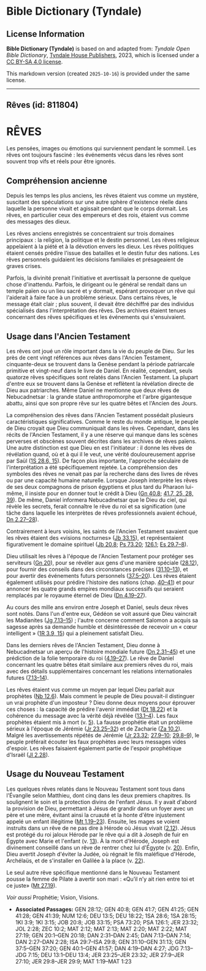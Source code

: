 # Bible Dictionary (Tyndale)

## License Information

**Bible Dictionary (Tyndale)** is based on and adapted from: _Tyndale Open Bible Dictionary_, [Tyndale House Publishers](https://tyndaleopenresources.com/), 2023, which is licensed under a [CC BY-SA 4.0 license](https://creativecommons.org/licenses/by-sa/4.0/legalcode.en).

This markdown version (created `2025-10-16`) is provided under the same license.



--------------------------------

## Rêves (id: 811804)

RÊVES
=====

Les pensées, images ou émotions qui surviennent pendant le sommeil. Les rêves ont toujours fasciné : les événements vécus dans les rêves sont souvent trop vifs et réels pour être ignorés.

Compréhension ancienne
----------------------

Depuis les temps les plus anciens, les rêves étaient vus comme un mystère, suscitant des spéculations sur une autre sphère d'existence réelle dans laquelle la personne vivait et agissait pendant que le corps dormait. Les rêves, en particulier ceux des empereurs et des rois, étaient vus comme des messages des dieux.

Les rêves anciens enregistrés se concentraient sur trois domaines principaux : la religion, la politique et le destin personnel. Les rêves religieux appelaient à la piété et à la dévotion envers les dieux. Les rêves politiques étaient censés prédire l'issue des batailles et le destin futur des nations. Les rêves personnels guidaient les décisions familiales et présageaient de graves crises.

Parfois, la divinité prenait l'initiative et avertissait la personne de quelque chose d'inattendu. Parfois, le dirigeant ou le général se rendait dans un temple païen ou un lieu sacré et y dormait, espérant provoquer un rêve qui l'aiderait à faire face à un problème sérieux. Dans certains rêves, le message était clair ; plus souvent, il devait être déchiffré par des individus spécialisés dans l'interprétation des rêves. Des archives étaient tenues concernant des rêves spécifiques et les événements qui s'ensuivaient.

Usage dans l'Ancien Testament
-----------------------------

Les rêves ont joué un rôle important dans la vie du peuple de Dieu. Sur les près de cent vingt références aux rêves dans l'Ancien Testament, cinquante\-deux se trouvent dans la Genèse pendant la période patriarcale primitive et vingt\-neuf dans le livre de Daniel. En réalité, cependant, seuls quatorze rêves spécifiques sont relatés dans l'Ancien Testament. La plupart d'entre eux se trouvent dans la Genèse et reflètent la révélation directe de Dieu aux patriarches. Même Daniel ne mentionne que deux rêves de Nebucadnetsar : la grande statue anthropomorphe et l'arbre gigantesque abattu, ainsi que son propre rêve sur les quatre bêtes et l'Ancien des Jours.

La compréhension des rêves dans l'Ancien Testament possédait plusieurs caractéristiques significatives. Comme le reste du monde antique, le peuple de Dieu croyait que Dieu communiquait dans les rêves. Cependant, dans les récits de l'Ancien Testament, il y a une réserve qui manque dans les scènes perverses et obscènes souvent décrites dans les archives de rêves païens. Une autre distinction est que Dieu en est l'initiateur : il donne les rêves de révélation quand, où et à qui il le veut, une vérité douloureusement apprise par Saül ([1S 28\.6, 15](https://ref.ly/1Sam28:6,1Sam28:15)). De façon plus importante, l'approche séculaire de l'interprétation a été spécifiquement rejetée. La compréhension des symboles des rêves ne venait pas par la recherche dans des livres de rêves ou par une capacité humaine naturelle. Lorsque Joseph interprète les rêves de ses deux compagnons de prison égyptiens et plus tard du Pharaon lui\-même, il insiste pour en donner tout le crédit à Dieu ([Gn 40\.8](https://ref.ly/Gen40:8); [41\.7, 25, 28, 39](https://ref.ly/Gen41:7,Gen41:25,Gen41:28,Gen41:39)). De même, Daniel informera Nebucadnetsar que le Dieu du ciel, qui révèle les secrets, ferait connaître le rêve du roi et sa signification (une tâche dans laquelle les interprètes de rêves professionnels avaient échoué, [Dn 2\.27–28](https://ref.ly/Dan2:27-Dan2:28)).

Contrairement à leurs voisins, les saints de l'Ancien Testament savaient que les rêves étaient des «visions nocturnes» ([Jb 33\.15](https://ref.ly/Job33:15)), et représentaient figurativement le domaine spirituel ([Jb 20\.8](https://ref.ly/Job20:8); [Ps 73\.20](https://ref.ly/Ps73:20); [126\.1](https://ref.ly/Ps126:1); [Es 29\.7–8](https://ref.ly/Isa29:7-Isa29:8)).

Dieu utilisait les rêves à l'époque de l'Ancien Testament pour protéger ses serviteurs ([Gn 20](https://ref.ly/Gen20:1-Gen20:18)), pour se révéler aux gens d'une manière spéciale ([28\.12](https://ref.ly/Gen28:12)), pour fournir des conseils dans des circonstances précises ([31\.10–13](https://ref.ly/Gen31:10-Gen31:13)), et pour avertir des événements futurs personnels ([37\.5–20](https://ref.ly/Gen37:5-Gen37:20)). Les rêves étaient également utilisés pour prédire l'histoire des nations (chap. [40–41](https://ref.ly/Gen40:1-Gen41:57)) et pour annoncer les quatre grands empires mondiaux successifs qui seraient remplacés par le royaume éternel de Dieu ([Dn 4\.19–27](https://ref.ly/Dan4:19-Dan4:27)).

Au cours des mille ans environ entre Joseph et Daniel, seuls deux rêves sont notés. Dans l'un d'entre eux, Gédéon se voit assuré que Dieu vaincrait les Madianites ([Jg 7\.13–15](https://ref.ly/Judg7:13-Judg7:15)) ; l'autre concerne comment Salomon a acquis sa sagesse après sa demande humble et désintéressée de recevoir un « cœur intelligent » ([1R 3\.9, 15](https://ref.ly/1Kgs3:9,1Kgs3:15)) qui a pleinement satisfait Dieu.

Dans les derniers rêves de l'Ancien Testament, Dieu donne à Nebucadnetsar un aperçu de l'histoire mondiale future ([Dn 2\.31–45](https://ref.ly/Dan2:31-Dan2:45)) et une prédiction de la folie temporaire du roi ([4\.19–27](https://ref.ly/Dan4:19-Dan4:27)). Le rêve de Daniel concernant les quatre bêtes était similaire aux premiers rêves du roi, mais avec des détails supplémentaires concernant les relations internationales futures ([7\.13–14](https://ref.ly/Dan7:13-Dan7:14)).

Les rêves étaient vus comme un moyen par lequel Dieu parlait aux prophètes ([Nb 12\.6](https://ref.ly/Num12:6)). Mais comment le peuple de Dieu pouvait\-il distinguer un vrai prophète d'un imposteur ? Dieu donne deux moyens pour éprouver ces choses : la capacité de prédire l'avenir immédiat ([Dt 18\.22](https://ref.ly/Deut18:22)) et la cohérence du message avec la vérité déjà révélée ([13\.1–4](https://ref.ly/Deut13:1-Deut13:4)). Les faux prophètes étaient mis à mort (v. [5](https://ref.ly/Deut13:5)). La fausse prophétie était un problème sérieux à l'époque de Jérémie ([Jr 23\.25–32](https://ref.ly/Jer23:25-Jer23:32)) et de Zacharie ([Za 10\.2](https://ref.ly/Zech10:2)). Malgré les avertissements répétés de Jérémie ([Jr 23\.32](https://ref.ly/Jer23:32); [27\.9–10](https://ref.ly/Jer27:9-Jer27:10); [29\.8–9](https://ref.ly/Jer29:8-Jer29:9)), le peuple préférait écouter les faux prophètes avec leurs messages vides d'espoir. Les rêves faisaient également partie de l'espoir prophétique d'Israël ([Jl 2\.28](https://ref.ly/Joel2:28)).

Usage du Nouveau Testament
--------------------------

Les quelques rêves relatés dans le Nouveau Testament sont tous dans l'Évangile selon Matthieu, dont cinq dans les deux premiers chapitres. Ils soulignent le soin et la protection divins de l'enfant Jésus. Il y avait d'abord la provision de Dieu, permettant à Jésus de grandir dans un foyer avec un père et une mère, évitant ainsi la cruauté et la honte d'être injustement appelé un enfant illégitime ([Mt 1\.19–23](https://ref.ly/Matt1:19-Matt1:23)). Ensuite, les mages se voient instruits dans un rêve de ne pas dire à Hérode où Jésus vivait ([2\.12](https://ref.ly/Matt2:12)). Jésus est protégé du roi jaloux Hérode par le rêve qui a dit à Joseph de fuir en Égypte avec Marie et l'enfant (v. [13](https://ref.ly/Matt2:13)). À la mort d'Hérode, Joseph est divinement conseillé dans un rêve de rentrer chez lui d'Égypte (v. [20](https://ref.ly/Matt2:20)). Enfin, Dieu avertit Joseph d'éviter la Judée, où régnait le fils maléfique d'Hérode, Archélaüs, et de s'installer en Galilée à la place (v. [22](https://ref.ly/Matt2:22)).

Le seul autre rêve spécifique mentionné dans le Nouveau Testament pousse la femme de Pilate à avertir son mari : «Qu’il n’y ait rien entre toi et ce juste» ([Mt 27\.19](https://ref.ly/Matt27:19)).

*Voir aussi* Prophétie; Vision, Visions.

* **Associated Passages:** GEN 28:12; GEN 40:8; GEN 41:7; GEN 41:25; GEN 41:28; GEN 41:39; NUM 12:6; DEU 13:5; DEU 18:22; 1SA 28:6; 1SA 28:15; 1KI 3:9; 1KI 3:15; JOB 20:8; JOB 33:15; PSA 73:20; PSA 126:1; JER 23:32; JOL 2:28; ZEC 10:2; MAT 2:12; MAT 2:13; MAT 2:20; MAT 2:22; MAT 27:19; GEN 20:1–GEN 20:18; DAN 2:31–DAN 2:45; DAN 7:13–DAN 7:14; DAN 2:27–DAN 2:28; ISA 29:7–ISA 29:8; GEN 31:10–GEN 31:13; GEN 37:5–GEN 37:20; GEN 40:1–GEN 41:57; DAN 4:19–DAN 4:27; JDG 7:13–JDG 7:15; DEU 13:1–DEU 13:4; JER 23:25–JER 23:32; JER 27:9–JER 27:10; JER 29:8–JER 29:9; MAT 1:19–MAT 1:23

